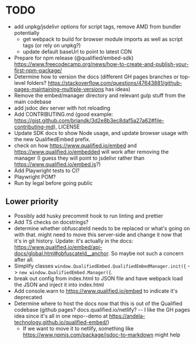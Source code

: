 # TODO

- add unpkg/jsdelivr options for script tags, remove AMD from bundler potentially
  - get webpack to build for browser module imports as well as script tags (or rely on unpkg?)
  - update default baseUrl to point to latest CDN
- Prepare for npm release (@qualified/embed-sdk) https://www.freecodecamp.org/news/how-to-create-and-publish-your-first-npm-package/
- Determine how to version the docs (different GH pages branches or top-level folders? https://stackoverflow.com/questions/47643881/github-pages-maintaining-multiple-versions has ideas)
- Remove the embed/manager directory and relevant gulp stuff from the main codebase
- add jsdoc dev server with hot reloading
- Add CONTRIBUTING.md (good example: https://gist.github.com/briandk/3d2e8b3ec8daf5a27a62#file-contributing-md), LICENSE
- Update SDK docs to show Node usage, and update browser usage with the new QualifiedEmbed prefix.
- check on how https://www.qualified.io/embed and https://www.qualified.io/embedded will work after removing the manager (I guess they will point to jsdelivr rather than https://www.qualified.io/embed.js?)
- Add Playwright tests to CI?
- Playwright POM?
- Run by legal before going public

## Lower priority

- Possibly add husky precommit hook to run linting and prettier
- Add TS checks on docstrings?
- determine whether obfuscateId needs to be replaced or what's going on with that. might need to move this server-side and change it now that it's in git history. Update: it's actually in the docs: <https://www.qualified.io/embed/api-docs/global.html#obfuscateId__anchor>. So maybe not such a concern after all.
- Simplify classes `window.QualifiedEmbed.QualifiedEmbedManager.init({` -> `new window.QualifiedEmbed.Manager({`.
- break out config from index.html to JSON file and have webpack load the JSON and inject it into index.html
- Add console.warn to https://www.qualified.io/embed to indicate it's deprecated
- Determine where to host the docs now that this is out of the Qualified codebase (github pages? docs.qualified.io/netlify? -- I like the GH pages idea since it's all in one repo--demo at https://andela-technology.github.io/qualified-embed/)
  - If we want to move it to netlify, something like https://www.npmjs.com/package/jsdoc-to-markdown might help
